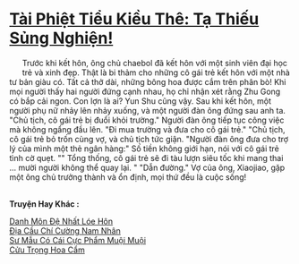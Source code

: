 <a href="https://truyentiki.com/tai-phiet-tieu-kieu-the-ta-thieu-sung-nghien.33467/" title="Tài Phiệt Tiểu Kiều Thê: Tạ Thiếu Sủng Nghiện!"><h1>Tài Phiệt Tiểu Kiều Thê: Tạ Thiếu Sủng Nghiện!</h1></a><div style="display:table"><img align="right" style="float: left; padding: 10px;" src="https://truyentiki.com/images/story/200x260/33467.jpg" alt="">Trước khi kết hôn, ông chủ chaebol đã kết hôn với một sinh viên đại học trẻ và xinh đẹp. Thật là bi thảm cho những cô gái trẻ kết hôn với một nhà tư bản giàu có. Tất cả thở dài, những bông hoa được cắm trên phân bò! Khi mọi người thấy hai người đứng cạnh nhau, họ chỉ nhận xét rằng Zhu Gong có bắp cải ngon. Con lợn là ai? Yun Shu cũng vậy. Sau khi kết hôn, một người phụ nữ nhảy lên nhảy xuống, và một người đàn ông đứng sau anh ta. "Chủ tịch, cô gái trẻ bị đuổi khỏi trường." Người đàn ông tiếp tục công việc mà không ngẩng đầu lên. "Đi mua trường và đưa cho cô gái trẻ." "Chủ tịch, cô gái trẻ bỏ trốn cùng vợ, và chủ tịch tức giận. "Người đàn ông đưa cho trợ lý của mình một thẻ ngân hàng:" Số tiền không giới hạn, nói với cô gái trẻ tình cờ quẹt. "" Tổng thống, cô gái trẻ sẽ đi tàu lượn siêu tốc khi mang thai ... mười người không thể quay lại. " "Dẫn đường." Vợ của ông, Xiaojiao, gặp một ông chủ trưởng thành và ổn định, mọi thứ đều là cuộc sống!</div><p><br><b>Truyện Hay Khác :</b></p><a href="https://truyentiki.com/danh-mon-de-nhat-loe-hon.33466/" alt="Danh Môn Đệ Nhất Lóe Hôn">Danh Môn Đệ Nhất Lóe Hôn</a><br/><a href="https://github.com/nownovels/top500/tree/master/truyenhay/33823/" alt="Địa Cầu Chí Cường Nam Nhân">Địa Cầu Chí Cường Nam Nhân</a><br/><a href="https://www.scoop.it/topic/nownovels/p/4118846059/2020/06/03/truyen-su-mau-co-cai-cuc-pham-muoi-muoi" alt="Sư Mẫu Có Cái Cực Phẩm Muội Muội">Sư Mẫu Có Cái Cực Phẩm Muội Muội</a><br/><a href="https://github.com/nownovels/top500/tree/master/truyenhay/33902/" alt="Cửu Trọng Hoa Cẩm">Cửu Trọng Hoa Cẩm</a><br/>